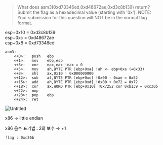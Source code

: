 > What does asm3(0xd73346ed,0xd48672ae,0xd3c8b139) return? Submit the flag as a hexadecimal value (starting with '0x'). NOTE: Your submission for this question will NOT be in the normal flag format.

esp+0x10 = 0xd3c8b139
<br>esp+0xc = 0xd48672ae
<br>esp+0x8 = 0xd73346ed

```
asm3:
	<+0>:	push   ebp
	<+1>:	mov    ebp,esp
	<+3>:	xor    eax,eax !eax = 0
	<+5>:	mov    ah,BYTE PTR [ebp+0xa] !ah <- ebp+0xa (=0x33)
	<+8>:	shl    ax,0x10 ! 0x000000000
	<+12>:	sub    al,BYTE PTR [ebp+0xc] !0x00 - 0xae = 0x52
	<+15>:	add    ah,BYTE PTR [ebp+0xd] !0x00 + 0x72 = 0x72
	<+18>:	xor    ax,WORD PTR [ebp+0x10] !0x7252 xor 0xb139 = 0xc36b
	<+22>:	nop
	<+23>:	pop    ebp
	<+24>:	ret
```

![Untitled](https://github.com/king-raccoon/Yoom/assets/78426205/1e8a0939-ee6c-4cd8-8fee-0d2548d12eff)

x86 → little endian

x86 음수 표기법 : 2의 보수 → +1

`flag : 0xc36b`
